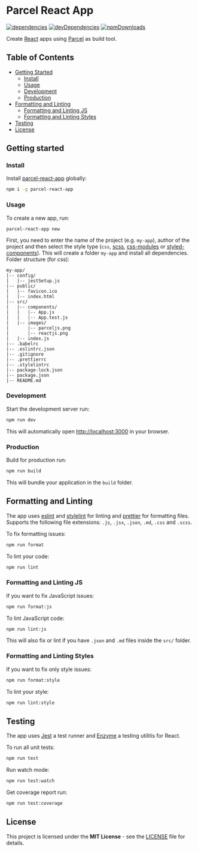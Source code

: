 # Parcel React App

[![dependencies](https://img.shields.io/david/miljan-fsd/parcel-react-app.svg)](https://david-dm.org/miljan-fsd/parcel-react-app) [![devDependencies](https://img.shields.io/david/dev/miljan-fsd/parcel-react-app.svg)](https://david-dm.org/miljan-fsd/parcel-react-app?type=dev) [![npmDownloads](https://img.shields.io/npm/dt/parcel-react-app.svg?style=flat)](https://www.npmjs.com/package/parcel-react-app)

Create [React](https://github.com/facebook/react) apps using [Parcel](https://github.com/parcel-bundler/parcel) as build tool.

## Table of Contents

* [Getting Started](https://github.com/miljan-fsd/parcel-react-app#getting-started)
  * [Install](https://github.com/miljan-fsd/parcel-react-app#install)
  * [Usage](https://github.com/miljan-fsd/parcel-react-app#usage)
  * [Development](https://github.com/miljan-fsd/parcel-react-app#development)
  * [Production](https://github.com/miljan-fsd/parcel-react-app#production)
* [Formatting and Linting](https://github.com/miljan-fsd/parcel-react-app#formatting-and-linting)
  * [Formatting and Linting JS](https://github.com/miljan-fsd/parcel-react-app#formatting-and-linting-js)
  * [Formatting and Linting Styles](https://github.com/miljan-fsd/parcel-react-app#formatting-and-linting-styles)
* [Testing](https://github.com/miljan-fsd/parcel-react-app#testing)
* [License](https://github.com/miljan-fsd/parcel-react-app#license)

## Getting started

### Install

Install [parcel-react-app](https://www.npmjs.com/package/parcel-react-app) globally:

```bash
npm i -g parcel-react-app
```

### Usage

To create a new app, run:

```bash
parcel-react-app new
```

First, you need to enter the name of the project (e.g. `my-app`), author of the project and then select the style type (`css`, [scss](https://github.com/sass/node-sass), [css-modules](https://github.com/css-modules/css-modules) or [styled-components](https://github.com/styled-components/styled-components)). This will create a folder `my-app` and install all dependencies. Folder structure (for css):

```
my-app/
|-- config/
|   |-- jestSetup.js
|-- public/
|   |-- favicon.ico
|   |-- index.html
|-- src/
|   |-- components/
|   |   |-- App.js
|   |   |-- App.test.js
|   |-- images/
|       |-- parceljs.png
|       |-- reactjs.png
|   |-- index.js
|-- .babelrc
|-- .eslintrc.json
|-- .gitignore
|-- .prettierrc
|-- .stylelintrc
|-- package-lock.json
|-- package.json
|-- README.md
```

### Development

Start the development server run:

```bash
npm run dev
```

This will automatically open [http://localhost:3000](http://localhost:3000) in your browser.

### Production

Build for production run:

```bash
npm run build
```

This will bundle your application in the `build` folder.

## Formatting and Linting

The app uses [eslint](https://github.com/eslint/eslint) and [stylelint](https://github.com/stylelint/stylelint) for linting and [prettier](https://github.com/prettier/prettier) for formatting files. Supports the following file extensions: `.js`, `.jsx`, `.json`, `.md`, `.css` and `.scss`.

To fix formatting issues:

```bash
npm run format
```

To lint your code:

```bash
npm run lint
```

### Formatting and Linting JS

If you want to fix JavaScript issues:

```bash
npm run format:js
```

To lint JavaScript code:

```bash
npm run lint:js
```

This will also fix or lint if you have `.json` and `.md` files inside the `src/` folder.

### Formatting and Linting Styles

If you want to fix only style issues:

```bash
npm run format:style
```

To lint your style:

```bash
npm run lint:style
```

## Testing

The app uses [Jest](https://github.com/facebook/jest) a test runner and [Enzyme](https://github.com/airbnb/enzyme) a testing utilitis for React.

To run all unit tests:

```bash
npm run test
```

Run watch mode:

```bash
npm run test:watch
```

Get coverage report run:

```bash
npm run test:coverage
```

## License

This project is licensed under the **MIT License** - see the [LICENSE](https://github.com/miljan-fsd/parcel-react-app/blob/master/LICENSE) file for details.
